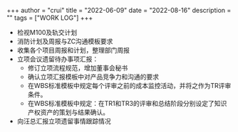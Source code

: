 +++
author = "crui"
title = "2022-06-09"
date = "2022-08-16"
description = ""
tags = ["WORK LOG"]
+++

- 检视M100及轨交计划
- 消防计划及周报与ZC沟通模板要求
- 收集各个项目周报和计划，整理部门周报
- 立项会议遗留待办事项汇报：
	- 修订立项流程规范，增加董事会秘书
	- 确认立项汇报模板中对产品竞争力和沟通的要求
	- 在WBS标准模板中规定每个评审之前的成本监控活动，并将之作为TR评审条件。
	- 在WBS标准模板中规定：在TR1和TR3的评审和总结阶段分别设定了知识产权资产的策划与结果确认。
- 向汪总汇报立项遗留事情跟踪情况